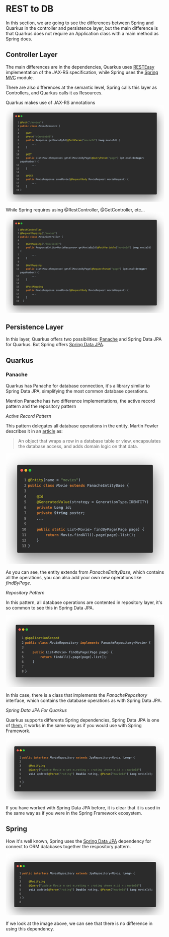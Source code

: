 # REST to DB

In this section, we are going to see the differences between Spring and Quarkus in the controller and persistence layer, but the main difference is that Quarkus does not require an Application class with a main method as Spring does.

## Controller Layer
The main differences are in the dependencies, Quarkus uses [RESTEasy](https://resteasy.dev/) implementation of the JAX-RS specification, while Spring uses the [Spring MVC](https://docs.spring.io/spring-framework/docs/5.3.15/reference/html/web.html#mvc) module.

There are also differences at the semantic level, Spring calls this layer as Controllers, and Quarkus calls it as Resources.

Quarkus makes use of JAX-RS annotations 
![Quarkus Resource](_screenshots/quarkus-resource.jpeg)

While Spring requires using @RestController, @GetController, etc...
![Spring RestController](_screenshots/spring-controller.jpeg)

## Persistence Layer

In this layer, Quarkus offers two possibilities: [Panache](https://quarkus.io/guides/hibernate-orm-panache) and Spring Data JPA for Quarkus. But Spring offers [Spring Data JPA](https://spring.io/projects/spring-data).

## Quarkus
### Panache

Quarkus has Panache for database connection, it's a library similar to Spring Data JPA, simplifying the most common database operations.

Mention Panache has two difference implementations, the active record pattern and the repository pattern

_Active Record Pattern_

This pattern delegates all database operations in the entity. Martin Fowler describes it in an [article](https://www.martinfowler.com/eaaCatalog/activeRecord.html) as:

> An object that wraps a row in a database table or view, encapsulates the database access, and adds domain logic on that data.

![Quarkus Active Record Pattern](_screenshots/quarkus-active-record-pattern.jpeg)

As you can see, the entity extends from _PanacheEntityBase_, which contains all the operations, you can also add your own new operations like _findByPage_.

_Repository Pattern_

In this pattern, all database operations are contented in repository layer, it's so common to see this in Spring Data JPA.

![Quarkus Repository Pattern](_screenshots/quarkus-repository-pattern.jpeg)

In this case, there is a class that implements the _PanacheRepository_ interface, which contains the database operations as with Spring Data JPA.

_Spring Data JPA For Quarkus_

Quarkus supports differents Spring dependencies, Spring Data JPA is one of [them](https://quarkus.io/guides/spring-data-jpa#more-spring-guides), it works in the same way as if you would use with Spring Framework.

![Quarkus Spring Data JPA](_screenshots/quarkus-spring-data-jpa.jpeg)

If you have worked with Spring Data JPA before, it is clear that it is used in the same way as if you were in the Spring Framework ecosystem.

## Spring
How it's well known, Spring uses the [Spring Data JPA](https://spring.io/projects/spring-data) dependency for connect to ORM databases together the respository pattern.

![Spring Data JPA](_screenshots/spring-data-jpa.jpeg)

If we look at the image above, we can see that there is no difference in using this dependency.